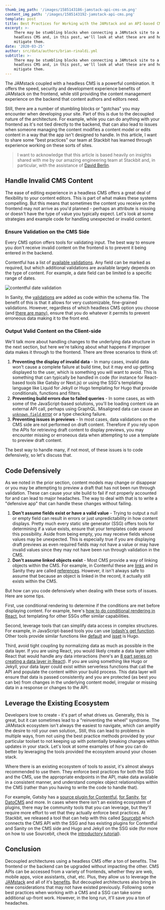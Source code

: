 ```yaml
---
thumb_img_path: '/images/1585143186-jamstack-api-cms-sm.png'
content_img_path: '/images/1585143192-jamstack-api-cms.png'
template: post
title: Best Practices for Working with the JAMstack and an API-based CMS
excerpt: >-
    There may be stumbling blocks when connecting a JAMstack site to a API-based
    headless CMS and, in this post, we'll look at what these are and how to
    mitigate them.
date: '2020-03-25'
author: src/data/authors/brian-rinaldi.yml
subtitle: >-
    There may be stumbling blocks when connecting a JAMstack site to a API-based
    headless CMS and, in this post, we'll look at what these are and how to
    mitigate them.
---
```


The JAMstack coupled with a headless CMS is a powerful combination. It offers the speed, security and development experience benefits of JAMstack on the frontend, while still providing the content management experience on the backend that content authors and editors need.

Still, there are a number of stumbling blocks or "gotchas" you may encounter when developing your site. Part of this is due to the decoupled nature of the architecture. For example, while you can do anything with your frontend as it's not tied directly to the backend, that can also lead to issues when someone managing the content modifies a content model or edits content in a way that the app isn't designed to handle. In this article, I want to share some "best practices" our team at Stackbit has learned through experience working on these sorts of sites.

> I want to acknowledge that this article is based heavily on insights shared with me by our amazing engineering team at Stackbit and, in particular, with the assistance of [David Berlin](https://twitter.com/dberlin).

## Handle Invalid CMS Content

The ease of editing experience in a headless CMS offers a great deal of flexibility to your content editors. This is part of what makes these systems compelling. But this means that sometimes the content you receive on the frontend may not arrive as you'd planned - perhaps an attribute is missing or doesn't have the type of value you typically expect. Let's look at some strategies and example code for handling unexpected or invalid content.

### Ensure Validation on the CMS Side

Every CMS option offers tools for validating input. The best way to ensure you don't receive invalid content on the frontend is to prevent it being entered in the backend.

Contentful has a list of [available validations](https://www.contentful.com/r/knowledgebase/validations/). Any field can be marked as required, but which additional validations are available largely depends on the type of content. For example, a date field can be limited to a specific range of dates.

![contentful date validation](/images/1585143205-contentfulvalidation-sm.png)

In Sanity, the [validations](https://www.sanity.io/docs/validation) are added as code within the schema file. The benefit of this is that it allows for very customizable, fine-grained validations. However, regardless of which headless CMS option you choose (and [there are many](https://headlesscms.org/)), ensure that you do whatever it permits to prevent erroneous data making it to the front end.

### Output Valid Content on the Client-side

We'll talk more about handling changes to the underlying data structure in the next section, but here we're talking about what happens if improper data makes it through to the frontend. There are three scenarios to think of:

1. **Preventing the display of invalid data** - In many cases, invalid data won't cause a complete failure at build time, but it may end up getting displayed to the user, which is something you will want to avoid. This is something that can typically be handled in code (for instance for React-based tools like Gatsby or Next.js) or using the SSG's templating language like Liquid for Jekyll or Hugo templating for Hugo that provide conditionals, functions and filters.
2. **Preventing build errors due to failed queries** - In some cases, as with some of the JavaScript-based solutions, you'll be loading content via an external API call, perhaps using GraphQL. Misaligned data can cause an [`unknown field` error](https://www.gatsbyjs.org/docs/troubleshooting-common-errors/#unknown-field-a-on-type-b) or a type checking failure.
3. **Preventing issues in previews** - In most cases, data validations on the CMS side are not performed on draft content. Therefore if you rely upon the APIs for retrieving draft content to display previews, you may encounter missing or erroneous data when attempting to use a template to preview draft content.

The best way to handle many, if not most, of these issues is to code defensively, so let's discuss that.

## Code Defensively

As we noted in the prior section, content models may change or disappear or you may be attempting to preview a draft that has not been run through validation. These can cause your site build to fail if not properly accounted for and can lead to major headaches. The way to deal with that is to write a "defensive app" that can handle these changes without failing.

1. **Don't assume fields exist or have a valid value** - Trying to output a null or empty field can result in errors or just unpredictability in how content displays. Pretty much every static site generator (SSG) offers tools for determining if a value exists, ensure that your templates code around this possibility. Aside from being empty, you may receive fields whose values may be unexpected. This is especially true if you are displaying draft previews as even required fields may not have a value or may have invalid values since they may not have been run through validation in the CMS.
2. **Don't assume linked objects exist** - Most CMS provide a way of linking objects within the CMS. For example, in Contenful these are [links](https://www.contentful.com/developers/docs/concepts/links/) and in Sanity they are called [references](https://www.sanity.io/docs/reference-type). However, it isn't always safe to assume that because an object is linked in the record, it actually still exists within the CMS.

But how can you code defensively when dealing with these sorts of issues. Here are some tips.

First, use conditional rendering to determine if the conditions are met before displaying content. For example, here's [how to do conditional rendering in React](https://reactpatterns.com/#conditional-rendering), but templating for other SSGs offer similar capabilities.

Second, leverage tools that can simplify data access in complex structures. For example, in JavaScript-based tools you can use [lodash's get function](https://lodash.com/docs/4.17.15#get). Other tools provide similar functions like [default](https://gohugo.io/functions/default/) and [isset](https://gohugo.io/functions/isset/) is Hugo.

Third, avoid tight coupling by normalizing data as much as possible in the data layer. If you are using React, you would likely create a data layer within React that would handle any data interactions (here's an [8 part series on creating a data layer in React](https://www.bignerdranch.com/blog/react-data-layer-series-part-1/)). If you are using something like Hugo or Jekyll, your data layer could exist within serverless functions that call the API and populate the content within your build process. This data layer will ensure that data is passed consistently and you are protected (as best you can be) from changes in the underlying content model, irregular or missing data in a response or changes to the API.

## Leverage the Existing Ecosystem

Developers love to create - it's part of what drives us. Generally, this is great, but it can sometimes lead to a "reinventing the wheel" syndrome. The JAMstack ecosystem isn't always the easiest to navigate, which can amplify the desire to roll your own solution,. Still, this can lead to problems in multiple ways, from not using the best practice methods provided by your particular toolset to not keeping up with potentially breaking changes within updates in your stack. Let's look at some examples of how you can do better by leveraging the tools provided the ecosystem around your chosen stack.

Where there is an existing ecosystem of tools to assist, it's almost always recommended to use them. They enforce best practices for both the SSG and the CMS, use the appropriate endpoints in the API, make data available in a consistent manner, and understand complex object relationships within the CMS (rather than you having to write the code to handle that).

For example, Gatsby has a [source plugin for Contentful](https://www.gatsbyjs.org/packages/gatsby-source-contentful/), [for Sanity](https://www.gatsbyjs.org/packages/gatsby-source-sanity/), [for DatoCMS](https://www.gatsbyjs.org/packages/gatsby-source-datocms/) and more. In cases where there isn't an existing ecosystem of plugins, there may be community tools that you can leverage, but they'll require more effort to vet that they actually enforce best practices. At Stackbit, we released a tool that can help with this called [Sourcebit](https://github.com/stackbithq/sourcebit) which connects the CMS API with the SSG and has existing plugins for Contentful and Sanity on the CMS side and Hugo and Jekyll on the SSG side (for more on how to use Sourcebit, check the [introductory tutorial](https://www.stackbit.com/blog/data-driven-jamstack-sourcebit/)).

## Conclusion

Decoupled architectures using a headless CMS offer a ton of benefits. The frontend or the backend can be upgraded without impacting the other. CMS APIs can be accessed from a variety of frontends, whether they are web, mobile apps, voice assistants, chat, etc. Plus, they allow us to leverage the [JAMstack](https://jamstack.org/) and all of it's [benefits](https://jamstack.org/#why). But decoupled architectures also bring in new considerations that may not have existed previously. Following some best practices when working with a CMS and a SSG can take some additional up-front work. However, in the long run, it'll save you a ton of headaches.
